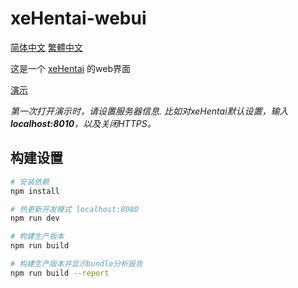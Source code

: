 # xeHentai-webui

[简体中文](README.chs.md) [繁體中文](README.cht.md)

这是一个 [xeHentai](https://github.com/fffonion/xeHentai) 的web界面

[演示](https://xehentai.yooooo.us/)

*第一次打开演示时，请设置服务器信息. 比如对xeHentai默认设置，输入**localhost:8010**，以及关闭HTTPS。*

## 构建设置

``` bash
# 安装依赖
npm install

# 热更新开发模式 localhost:8080
npm run dev

# 构建生产版本
npm run build

# 构建生产版本并显示bundle分析报告
npm run build --report
```
